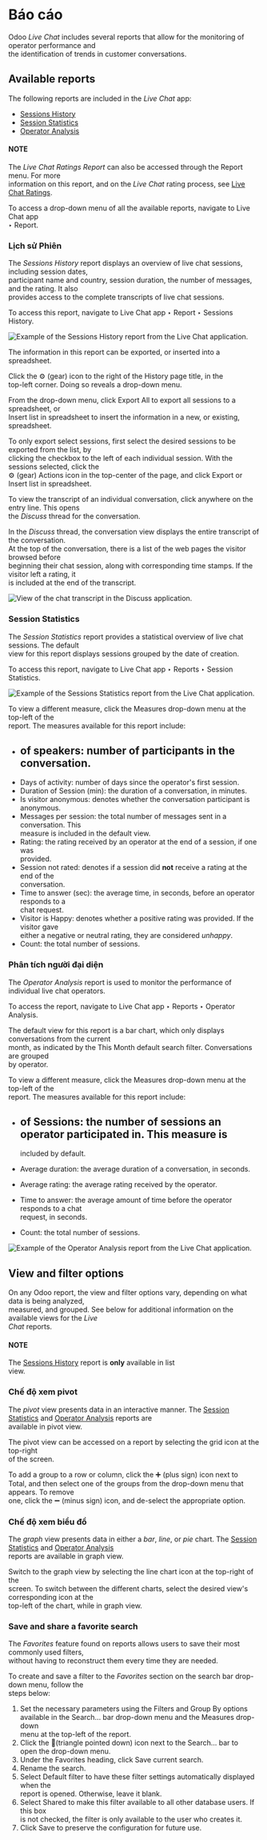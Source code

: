 # Báo cáo

Odoo _Live Chat_ includes several reports that allow for the monitoring of operator performance and\
the identification of trends in customer conversations.

## Available reports

The following reports are included in the _Live Chat_ app:

* [Sessions History](reports.md#livechat-sessions-history)
* [Session Statistics](reports.md#livechat-session-statistics)
* [Operator Analysis](reports.md#livechat-operator-analysis)

#### NOTE

The _Live Chat Ratings Report_ can also be accessed through the Report menu. For more\
information on this report, and on the _Live Chat_ rating process, see [Live Chat Ratings](ratings.md).

To access a drop-down menu of all the available reports, navigate to Live Chat app\
‣ Report.

### Lịch sử Phiên

The _Sessions History_ report displays an overview of live chat sessions, including session dates,\
participant name and country, session duration, the number of messages, and the rating. It also\
provides access to the complete transcripts of live chat sessions.

To access this report, navigate to Live Chat app ‣ Report ‣ Sessions History.

![Example of the Sessions History report from the Live Chat application.](../../../_images/sessions-history.png)

The information in this report can be exported, or inserted into a spreadsheet.

Click the ⚙️ (gear) icon to the right of the History page title, in the\
top-left corner. Doing so reveals a drop-down menu.

From the drop-down menu, click Export All to export all sessions to a spreadsheet, or\
Insert list in spreadsheet to insert the information in a new, or existing, spreadsheet.

To only export select sessions, first select the desired sessions to be exported from the list, by\
clicking the checkbox to the left of each individual session. With the sessions selected, click the\
⚙️ (gear) Actions icon in the top-center of the page, and click Export or\
Insert list in spreadsheet.

To view the transcript of an individual conversation, click anywhere on the entry line. This opens\
the _Discuss_ thread for the conversation.

In the _Discuss_ thread, the conversation view displays the entire transcript of the conversation.\
At the top of the conversation, there is a list of the web pages the visitor browsed before\
beginning their chat session, along with corresponding time stamps. If the visitor left a rating, it\
is included at the end of the transcript.

![View of the chat transcript in the Discuss application.](../../../_images/chat-transcript.png)

### Session Statistics

The _Session Statistics_ report provides a statistical overview of live chat sessions. The default\
view for this report displays sessions grouped by the date of creation.

To access this report, navigate to Live Chat app ‣ Reports ‣ Session\
Statistics.

![Example of the Sessions Statistics report from the Live Chat application.](../../../_images/sessions-statistics.png)

To view a different measure, click the Measures drop-down menu at the top-left of the\
report. The measures available for this report include:

* ## of speakers: number of participants in the conversation.
* Days of activity: number of days since the operator's first session.
* Duration of Session (min): the duration of a conversation, in minutes.
* Is visitor anonymous: denotes whether the conversation participant is anonymous.
* Messages per session: the total number of messages sent in a conversation. This\
  measure is included in the default view.
* Rating: the rating received by an operator at the end of a session, if one was\
  provided.
* Session not rated: denotes if a session did **not** receive a rating at the end of the\
  conversation.
* Time to answer (sec): the average time, in seconds, before an operator responds to a\
  chat request.
* Visitor is Happy: denotes whether a positive rating was provided. If the visitor gave\
  either a negative or neutral rating, they are considered _unhappy_.
* Count: the total number of sessions.

### Phân tích người đại diện

The _Operator Analysis_ report is used to monitor the performance of individual live chat operators.

To access the report, navigate to Live Chat app ‣ Reports ‣ Operator Analysis.

The default view for this report is a bar chart, which only displays conversations from the current\
month, as indicated by the This Month default search filter. Conversations are grouped\
by operator.

To view a different measure, click the Measures drop-down menu at the top-left of the\
report. The measures available for this report include:

*   ## of Sessions: the number of sessions an operator participated in. This measure is

    included by default.
* Average duration: the average duration of a conversation, in seconds.
* Average rating: the average rating received by the operator.
* Time to answer: the average amount of time before the operator responds to a chat\
  request, in seconds.
* Count: the total number of sessions.

![Example of the Operator Analysis report from the Live Chat application.](../../../_images/operator-analysis.png)

## View and filter options

On any Odoo report, the view and filter options vary, depending on what data is being analyzed,\
measured, and grouped. See below for additional information on the available views for the _Live_\
_Chat_ reports.

#### NOTE

The [Sessions History](reports.md#livechat-sessions-history) report is **only** available in list\
view.

### Chế độ xem pivot

The _pivot_ view presents data in an interactive manner. The [Session Statistics](reports.md#livechat-session-statistics) and [Operator Analysis](reports.md#livechat-operator-analysis) reports are\
available in pivot view.

The pivot view can be accessed on a report by selecting the grid icon at the top-right\
of the screen.

To add a group to a row or column, click the ➕ (plus sign) icon next to\
Total, and then select one of the groups from the drop-down menu that appears. To remove\
one, click the ➖ (minus sign) icon, and de-select the appropriate option.

### Chế độ xem biểu đồ

The _graph_ view presents data in either a _bar_, _line_, or _pie_ chart. The [Session\
Statistics](reports.md#livechat-session-statistics) and [Operator Analysis](reports.md#livechat-operator-analysis)\
reports are available in graph view.

Switch to the graph view by selecting the line chart icon at the top-right of the\
screen. To switch between the different charts, select the desired view's corresponding icon at the\
top-left of the chart, while in graph view.

### Save and share a favorite search

The _Favorites_ feature found on reports allows users to save their most commonly used filters,\
without having to reconstruct them every time they are needed.

To create and save a filter to the _Favorites_ section on the search bar drop-down menu, follow the\
steps below:

1. Set the necessary parameters using the Filters and Group By options\
   available in the Search... bar drop-down menu and the Measures drop-down\
   menu at the top-left of the report.
2. Click the 🔻(triangle pointed down) icon next to the Search... bar to\
   open the drop-down menu.
3. Under the Favorites heading, click Save current search.
4. Rename the search.
5. Select Default filter to have these filter settings automatically displayed when the\
   report is opened. Otherwise, leave it blank.
6. Select Shared to make this filter available to all other database users. If this box\
   is not checked, the filter is only available to the user who creates it.
7. Click Save to preserve the configuration for future use.
